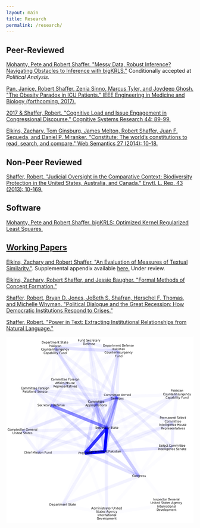 ```yaml
---
layout: main
title: Research
permalink: /research/
---
```


<h2>Peer-Reviewed</h2>
<a href="/_includes/mohanty_shaffer_bigkrls_paper.pdf" target="_blank">Mohanty, Pete and Robert Shaffer. "Messy Data, Robust Inference? Navigating Obstacles to Inference with bigKRLS."</a> Conditionally accepted at <em>Political Analysis.</em>

<a href="/_includes/obesity-paradox.pdf" target="_blank"> Pan, Janice, Robert Shaffer, Zenia Sinno, Marcus Tyler, and Joydeep Ghosh. "The Obesity Paradox in ICU Patients." IEEE Engineering in Medicine and Biology (forthcoming, 2017). </a>

<a href="/_includes/cognitive-load-issue.pdf" target="_blank"> 2017 & Shaffer, Robert. "Cognitive Load and Issue Engagement in Congressional Discourse." Cognitive Systems Research 44: 89-99. </a>

<a href="/_includes/constitute_semantics.pdf" target="_blank">Elkins, Zachary, Tom Ginsburg, James Melton, Robert Shaffer, Juan F. Sequeda, and Daniel P. Miranker. "Constitute: The world’s constitutions to read, search, and compare." Web Semantics 27 (2014): 10-18.</a>

<h2>Non-Peer Reviewed</h2>
<a href="/_includes/biodiversity_oversight.pdf" target="_blank">Shaffer, Robert. "Judicial Oversight in the Comparative Context: Biodiversity Protection in the United States, Australia, and Canada." Envtl. L. Rep. 43 (2013): 10-169.</a>

<h2>Software</h2>
<a href="https://cran.r-project.org/web/packages/bigKRLS/index.html" target="_blank"> Mohanty, Pete and Robert Shaffer. bigKRLS: Optimized Kernel Regularized Least Squares. 


<h2>Working Papers</h2>


<a href="/_includes/evaluation-measures-textual.pdf" target="_blank">Elkins, Zachary and Robert Shaffer. "An Evaluation of Measures of Textual Similarity."</a>. Supplemental appendix available <a href="_includes/similarity-appendix.pdf" target="_blank">here.</a> Under review.

<a href="/_includes/formal-methods-concept.pdf" target="_blank">Elkins, Zachary, Robert Shaffer, and Jessie Baugher. "Formal Methods of Concept Formation."</a>

<a href="/_includes/attention-diversity-congress.pdf" target="_blank">Shaffer, Robert, Bryan D. Jones, JoBeth S. Shafran, Herschel F. Thomas, and Michelle Whyman. "Political Dialogue and the Great Recession: How Democratic Institutions Respond to Crises."</a>

<a href="/_includes/power-text-extracting.pdf" target="_blank">Shaffer, Robert. "Power in Text: Extracting Institutional Relationships from Natural Language."</a>

<div style="text-align:center">
<img src="/_includes/graph.png" alt="Enhanced Partnership with Pakistan Act of 2009" height="500">
</div>
